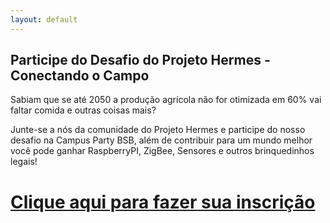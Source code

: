 ```yaml
---
layout: default
---
```


## Participe do Desafio do Projeto Hermes - Conectando o Campo

Sabiam que se até 2050 a produção agrícola não for otimizada em 60% vai faltar comida e outras coisas mais?

Junte-se a nós da comunidade do Projeto Hermes e participe do nosso desafio na Campus Party BSB, além de contribuir para um mundo melhor você pode ganhar RaspberryPI, ZigBee, Sensores e outros brinquedinhos legais!

# [Clique aqui para fazer sua inscrição](https://docs.google.com/forms/d/e/1FAIpQLScLqdOCYlcybEbnsw9_lblFTEvJuFqYqA8Q532OYREto8qqxQ/viewform)
